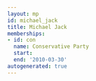 ```yaml
---
layout: mp
id: michael_jack
title: Michael Jack
memberships:
- id: con
  name: Conservative Party
  start: 
  end: '2010-03-30'
autogenerated: true
---
```

